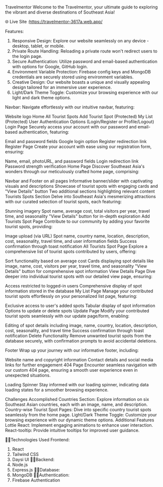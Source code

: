 Travelmentor
Welcome to the Travelmentor, your ultimate guide to exploring the vibrant and diverse destinations of Southeast Asia!

🌐 Live Site :https://travelmentor-3617a.web.app/

Features:
1. Responsive Design: Explore our website seamlessly on any device - desktop, tablet, or mobile.
2. Private Route Handling: Reloading a private route won't redirect users to the login page.
3. Secure Authentication: Utilize password and email-based authentication with options for Google, GitHub login.
4. Environment Variable Protection: Firebase config keys and MongoDB credentials are securely stored using environment variables.
5. Creative Design: Our website boasts a unique and visually appealing design tailored for an immersive user experience.
6. Light/Dark Theme Toggle: Customize your browsing experience with our light and dark theme options.

Navbar:
Navigate effortlessly with our intuitive navbar, featuring:

Website logo
Home
All Tourist Spots
Add Tourist Spot (Protected)
My List (Protected)
User Authentication Options (Login/Register or Profile/Logout)
Login Page
Securely access your account with our password and email-based authentication, featuring:

Email and password fields
Google login option
Register redirection link
Register Page
Create your account with ease using our registration form, ensuring:

Name, email, photoURL, and password fields
Login redirection link
Password strength verification
Home Page
Discover Southeast Asia's wonders through our meticulously crafted home page, comprising:

Navbar and Footer on all pages
Informative banner/slider with captivating visuals and descriptions
Showcase of tourist spots with engaging cards and "View Details" button
Two additional sections highlighting relevant content
Tourists Spots Section
Delve into Southeast Asia's mesmerizing attractions with our curated selection of tourist spots, each featuring:

Stunning imagery
Spot name, average cost, total visitors per year, travel time, and seasonality
"View Details" button for in-depth exploration
Add Tourists Spot Page
Contribute to our community by adding your favorite tourist spots, providing:

Image upload (via URL)
Spot name, country name, location, description, cost, seasonality, travel time, and user information fields
Success confirmation through toast notification
All Tourists Spot Page
Explore a comprehensive list of tourist spots contributed by users, offering:

Sort functionality based on average cost
Cards displaying spot details like image, name, cost, visitors per year, travel time, and seasonality
"View Details" button for comprehensive spot information
View Details Page
Dive deeper into individual tourist spots with our detailed view page, ensuring:

Access restricted to logged-in users
Comprehensive display of spot information stored in the database
My List Page
Manage your contributed tourist spots effortlessly on your personalized list page, featuring:

Exclusive access to user's added spots
Tabular display of spot information
Options to update or delete spots
Update Page
Modify your contributed tourist spots seamlessly with our update page/form, enabling:

Editing of spot details including image, name, country, location, description, cost, seasonality, and travel time
Success confirmation through toast notification
Delete Functionality
Remove unwanted tourist spots from the database securely, with confirmation prompts to avoid accidental deletions.

Footer
Wrap up your journey with our informative footer, including:

Website name and copyright information
Contact details and social media links for further engagement
404 Page
Encounter seamless navigation with our custom 404 page, ensuring a smooth user experience even in unexpected situations.

Loading Spinner
Stay informed with our loading spinner, indicating data loading states for a smoother browsing experience.

Challenges Accomplished
Countries Section: Explore information on six Southeast Asian countries, each with an image, name, and description.
Country-wise Tourist Spot Pages: Dive into specific country tourist spots seamlessly from the home page.
Light/Dark Theme Toggle: Customize your browsing experience with our dynamic theme options.
Additional Features
Lottie React: Implement engaging animations to enhance user interaction.
React-tooltip: Provide intuitive tooltips for improved user guidance.

🧑‍💻Technologies Used
Frontend:
1. React
2. Tailwind CSS
3. Daysi UI
🧑‍💻Backend:
1. Node.js
2. Express.js
🧑‍💻Database:
1. MongoDB
🧑‍💻Authentication:
1. Firebase Authentication